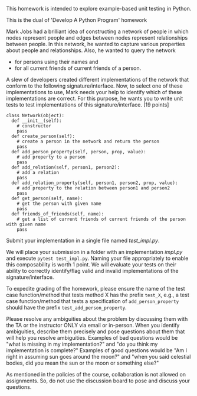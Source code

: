 This homework is intended to explore example-based unit testing in Python.

This is the dual of 'Develop A Python Program' homework

Mark Jobs had a brilliant idea of constructing a network of people in which nodes represent people and edges between nodes represent relationships between people.  In this network, he wanted to capture various properties about people and relationships.  Also, he wanted to query the network

- for persons using their names and
- for all current friends of current friends of a person.

A slew of developers created different implementations of the network that conform to the following signature/interface.  Now, to select one of these implementations to use, Mark needs your help to identify which of these implementations are correct.  For this purpose, he wants you to write unit tests to test implementations of this signature/interface. [19 points]

```
class Network(object):
  def __init__(self):
    # constructor
    pass
  def create_person(self):
    # create a person in the network and return the person
    pass
  def add_person_property(self, person, prop, value):
    # add property to a person
    pass
  def add_relation(self, person1, person2):
    # add a relation
    pass
  def add_relation_property(self, person1, person2, prop, value):
    # add property to the relation between person1 and person2
    pass
  def get_person(self, name):
    # get the person with given name
    pass
  def friends_of_friends(self, name):
    # get a list of current friends of current friends of the person with given name
    pass
  ```

Submit your implementation in a single file named *test_impl.py*.

We will place your submission in a folder with an implementation *impl.py* and execute `pytest test_impl.py`.  Naming your file appropriately to enable this composability is worth 1 point.  We will evaluate your tests on their ability to correctly identify/flag valid and invalid implementations of the signature/interface.

To expedite grading of the homework, please ensure the name of the test case function/method that tests method X has the prefix `test_X`, e.g., a test case function/method that tests a specification of `add_person_property` should have the prefix `test_add_person_property`.

Please resolve any ambiguities about the problem by discussing them with the TA or the instructor ONLY via email or in-person.  When you identify ambiguities, describe them precisely and pose questions about them that will help you resolve ambiguities.  Examples of bad questions would be "what is missing in my implementation?" and "do you think my implementation is complete?"  Examples of good questions would be "Am I right in assuming sun goes around the moon?" and "when you said celestial bodies, did you mean the sun or the moon or something else?"

As mentioned in the policies of the course, collaboration is not allowed on assignments.  So, do not use the discussion board to pose and discuss your questions.
